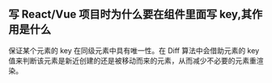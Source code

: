 ## 写 React/Vue 项目时为什么要在组件里面写 key,其作用是什么

保证某个元素的 key 在同级元素中具有唯一性。在 Diff 算法中会借助元素的 key 值来判断该元素是新近创建的还是被移动而来的元素，从而减少不必要的元素重渲染。
